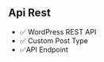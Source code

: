 ## Api Rest
- :white_check_mark: WordPress REST API
- :white_check_mark: Custom Post Type
- :white_check_mark:API Endpoint
